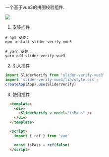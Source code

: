 一个基于vue3的拼图校验组件.

<p>
  <a href="https://github.com/xuhui1998/vue3-puzzle-verify" target="_black">
    <img src="https://img.shields.io/badge/https%3A%2F%2Fgithub.com%2Fxuhui1998%2Fvue3-puzzle-verify?logo=github&label=vue3-puzzle-verify
    " />
  </a>
</p>

1. 安装插件

```shell
# npm 安装：
npm install slider-verify-vue3 

# yarn 安装：
yarn add slider-verify-vue3
```

2. 引入插件
```js
import SliderVerify from 'slider-verify-vue3'
import 'slider-verify-vue3/lib/style.css';
createApp(App).use(SliderVerify)
```

3. 使用插件
```html
  <template>
    <div>
      <SliderVerify v-model="isPass" />
    </div>
  </template>

  <script>
    import { ref } from 'vue'

    const isPass = ref(false)
  </script>
```
